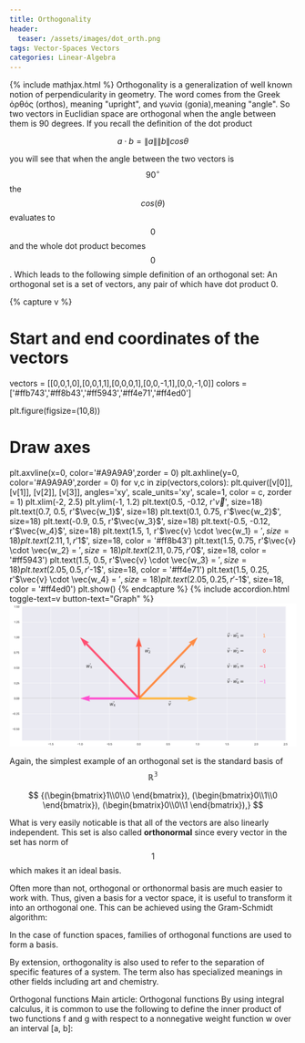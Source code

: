 ```yaml
---
title: Orthogonality
header:
  teaser: /assets/images/dot_orth.png
tags: Vector-Spaces Vectors
categories: Linear-Algebra
---
```

{% include mathjax.html %}
Orthogonality is a generalization of well known notion of perpendicularity in geometry. The word comes from the Greek ὀρθός (orthos), meaning "upright", and γωνία (gonia),meaning "angle". So two vectors in Euclidian space are orthogonal when the angle between them is 90 degrees. If you recall the definition of the dot product

$$
a \cdot b = \|a\|\|b\|cos\theta
$$

you will see that when the angle between the two vectors is $$90^{\circ}$$ the $$cos(\theta)$$ evaluates to $$0$$ and the whole dot product becomes $$0$$. Which leads to the following simple definition of an orthogonal set:
An orthogonal set is a set of vectors, any pair of which have dot product 0.

{% capture v %}
# Start and end coordinates of the vectors
vectors = [[0,0,1,0],[0,0,1,1],[0,0,0,1],[0,0,-1,1],[0,0,-1,0]]
colors = ['#ffb743','#ff8b43','#ff5943','#ff4e71','#ff4ed0']

plt.figure(figsize=(10,8))
# Draw axes
plt.axvline(x=0, color='#A9A9A9',zorder = 0)
plt.axhline(y=0, color='#A9A9A9',zorder = 0)
for v,c in zip(vectors,colors):
    plt.quiver([v[0]],
           [v[1]],
           [v[2]],
           [v[3]],
           angles='xy', scale_units='xy', scale=1, color = c, zorder = 1)
plt.xlim(-2, 2.5)
plt.ylim(-1, 1.2)
plt.text(0.5, -0.12, r'$\vec{v}$', size=18)
plt.text(0.7, 0.5, r'$\vec{w_1}$', size=18)
plt.text(0.1, 0.75, r'$\vec{w_2}$', size=18)
plt.text(-0.9, 0.5, r'$\vec{w_3}$', size=18)
plt.text(-0.5, -0.12, r'$\vec{w_4}$', size=18)
plt.text(1.5, 1, r'$\vec{v} \cdot \vec{w_1} = $', size=18)
plt.text(2.11, 1, r'$1$', size=18, color = '#ff8b43')
plt.text(1.5, 0.75, r'$\vec{v} \cdot \vec{w_2} = $', size=18)
plt.text(2.11, 0.75, r'$0$', size=18, color = '#ff5943')
plt.text(1.5, 0.5, r'$\vec{v} \cdot \vec{w_3} = $', size=18)
plt.text(2.05, 0.5, r'$-1$', size=18, color = '#ff4e71')
plt.text(1.5, 0.25, r'$\vec{v} \cdot \vec{w_4} = $', size=18)
plt.text(2.05, 0.25, r'$-1$', size=18, color = '#ff4ed0')
plt.show()
{% endcapture %}
{% include accordion.html toggle-text=v button-text="Graph" %}
![png](/assets/images/dot_orth.png)

Again, the simplest example of an orthogonal set is the standard basis of $$\mathbb{R^3}$$

$$
{(\begin{bmatrix}1\\0\\0 \end{bmatrix}),
(\begin{bmatrix}0\\1\\0 \end{bmatrix}),
(\begin{bmatrix}0\\0\\1 \end{bmatrix}),}
$$

What is very easily noticable is that all of the vectors are also linearly independent. This set is also called __orthonormal__ since every vector in the set has norm of $$1$$ which makes it an ideal basis.

Often more than not, orthogonal or orthonormal basis are much easier to work with. Thus, given a basis for a vector space, it is useful to transform it into an orthogonal one. This can be achieved using the Gram-Schmidt algorithm:





In the case of function spaces, families of orthogonal functions are used to form a basis.

By extension, orthogonality is also used to refer to the separation of specific features of a system. The term also has specialized meanings in other fields including art and chemistry.

Orthogonal functions
Main article: Orthogonal functions
By using integral calculus, it is common to use the following to define the inner product of two functions f and g with respect to a nonnegative weight function w over an interval [a, b]:
